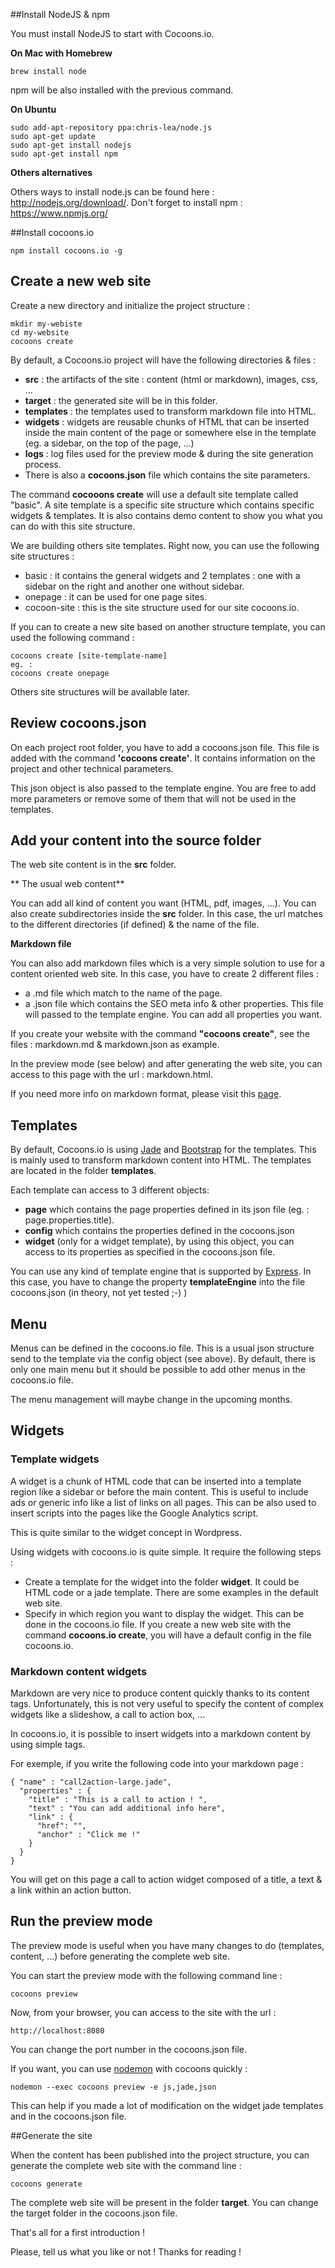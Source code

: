 ##Install NodeJS & npmYou must install NodeJS to start with Cocoons.io.**On Mac with Homebrew**```brew install node```npm will be also installed with the previous command.**On Ubuntu**```sudo add-apt-repository ppa:chris-lea/node.jssudo apt-get updatesudo apt-get install nodejssudo apt-get install npm```**Others alternatives**Others ways to install node.js can be found here : http://nodejs.org/download/.Don't forget to install npm : https://www.npmjs.org/##Install cocoons.io```npm install cocoons.io -g```## Create a new web siteCreate a new directory and initialize the project structure :```mkdir my-webistecd my-websitecocoons create```By default, a Cocoons.io project will have the following directories & files :- **src** : the artifacts of the site : content (html or markdown), images, css, ...- **target** : the generated site will be in this folder.- **templates** : the templates used to transform markdown file into HTML.- **widgets** : widgets are reusable chunks of HTML that can be inserted inside the main content of the page or somewhere else in the template (eg. a sidebar, on the top of the page, ...)- **logs** : log files used for the preview mode & during the site generation process.- There is also a **cocoons.json** file which contains the site parameters.The command **cocooons create** will use a default site template called "basic". A site template is a specific site structure which contains specific widgets & templates.It is also contains demo content to show you what you can do with this site structure.We are building others site templates. Right now, you can use the following site structures :- basic : it contains the general widgets and 2 templates : one with a sidebar on the right and another one without sidebar.- onepage : it can be used for one page sites.- cocoon-site : this is the site structure used for our site cocoons.io.If you can to create a new site based on another structure template, you can used the following command :```cocoons create [site-template-name]eg. :cocoons create onepage```Others site structures will be available later.## Review cocoons.jsonOn each project root folder, you have to add a cocoons.json file. This file is added with the command **'cocoons create'**.It contains information on the project and other technical parameters.This json object is also passed to the template engine. You are free to add more parameters or remove some of them that will not be used in the templates.## Add your content into the source folderThe web site content is in the **src** folder.** The usual web content**You can add all kind of content you want (HTML, pdf, images, ...). You can also create subdirectories inside the **src** folder.In this case, the url matches to the different directories (if defined) & the name of the file.**Markdown file**You can also add markdown files which is a very simple solution to use for a content oriented web site.In this case, you have to create 2 different files :- a .md file which match to the name of the page.- a .json file which contains the SEO meta info & other properties. This file will passed to the template engine. You can add all properties you want.If you create your website with the command **"cocoons create"**, see the files : markdown.md & markdown.json as example.In the preview mode (see below) and after generating the web site, you can access to this page with the url : markdown.html.If you need more info on markdown format, please visit this [page](https://github.com/adam-p/markdown-here/wiki/Markdown-Here-Cheatsheet).## TemplatesBy default, Cocoons.io is using [Jade](http://jade-lang.com/) and [Bootstrap](http://getbootstrap.com/) for the templates.This is mainly used to transform markdown content into HTML. The templates are located in the folder **templates**.Each template can access to 3 different objects:- **page** which contains the page properties defined in its json file (eg. : page.properties.title).- **config**  which contains the properties defined in the cocoons.json- **widget** (only for a widget template), by using this object, you can access to its properties as specified in the cocoons.json file.You can use any kind of template engine that is supported by [Express](http://expressjs.com/).In this case, you have to change the property **templateEngine** into the file cocoons.json (in theory, not yet tested ;-) )## MenuMenus can be defined in the cocoons.io file. This is a usual json structure send to the template via the config object (see above).By default, there is only one main menu but it should be possible to add other menus in the cocoons.io file.  The menu management will maybe change in the upcoming months.## Widgets### Template widgetsA widget is a chunk of HTML code that can be inserted into a template region like a sidebar or before the main content.This is useful to include ads or generic info like a list of links on all pages. This can be also used to insert scripts into the pages like the Google Analytics script.This is quite similar to the widget concept in Wordpress.Using widgets with cocoons.io is quite simple. It require the following steps :- Create a template for the widget into the folder **widget**. It could be HTML code or a jade template. There are some examples in the default web site.- Specify in which region you want to display the widget. This can be done in the cocoons.io file. If you create a new web site with the command **cocoons.io create**, you will have a default config in the file cocoons.io.### Markdown content widgetsMarkdown are very nice to produce content quickly thanks to its content tags. Unfortunately, this is not very useful to specify the content of complex widgets like a slideshow, a call to action box, ...In cocoons.io, it is possible to insert widgets into a markdown content by using simple tags.For exemple, if you write the following code into your markdown page :```{ "name" : "call2action-large.jade",  "properties" : {    "title" : "This is a call to action ! ",    "text" : "You can add additional info here",    "link" : {      "href": "",      "anchor" : "Click me !"    }  }}  ```You will get on this page a call to action widget composed of a title, a text & a link within an action button.## Run the preview modeThe preview mode is useful when you have many changes to do (templates, content, ...) before generating the complete web site.You can start the preview mode with the following command line :```cocoons preview```Now, from your browser, you can access to the site with the url :```http://localhost:8080```You can change the port number in the cocoons.json file.If you want, you can use [nodemon](http://www.nodemon.io) with cocoons quickly :```nodemon --exec cocoons preview -e js,jade,json```This can help if you made a lot of modification on the widget jade templates and in the cocoons.json file.##Generate the siteWhen the content has been published into the project structure, you can generate the complete web site with the command line :```cocoons generate```The complete web site will be present in the folder **target**. You can change the target folder in the cocoons.json file.That's all for a first introduction !Please, tell us what you like or not ! Thanks for reading !